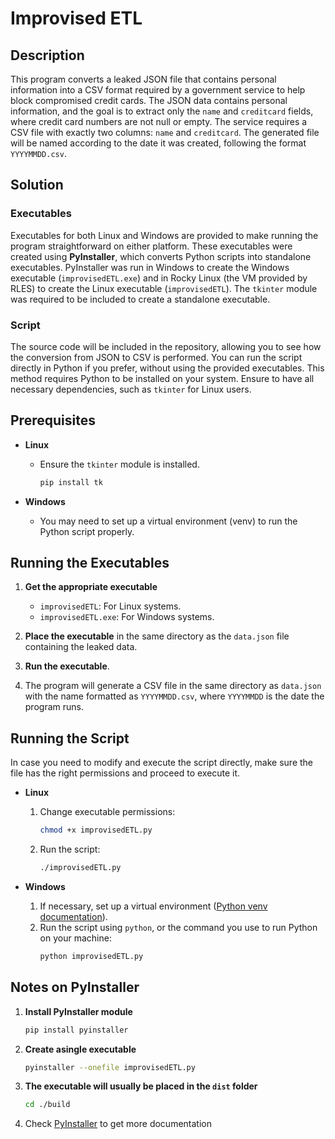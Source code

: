 ﻿# Improvised ETL

## Description

This program converts a leaked JSON file that contains personal information into a CSV format required by a government service to help block compromised credit cards. The JSON data contains personal information, and the goal is to extract only the `name` and `creditcard` fields, where credit card numbers are not null or empty. The service requires a CSV file with exactly two columns: `name` and `creditcard`. The generated file will be named according to the date it was created, following the format `YYYYMMDD.csv`.

## Solution

### Executables

Executables for both Linux and Windows are provided to make running the program straightforward on either platform. These executables were created using **PyInstaller**, which converts Python scripts into standalone executables. PyInstaller was run in Windows to create the Windows executable (`improvisedETL.exe`) and in Rocky Linux (the VM provided by RLES) to create the Linux executable (`improvisedETL`). The `tkinter` module was required to be included to create a standalone executable.

### Script

The source code will be included in the repository, allowing you to see how the conversion from JSON to CSV is performed. You can run the script directly in Python if you prefer, without using the provided executables. This method requires Python to be installed on your system. Ensure to have all necessary dependencies, such as `tkinter` for Linux users.

## Prerequisites

* **Linux**
  - Ensure the `tkinter` module is installed.
    ```bash
    pip install tk
    ```

* **Windows**
  - You may need to set up a virtual environment (venv) to run the Python script properly.

## Running the Executables

1. **Get the appropriate executable**
   - `improvisedETL`: For Linux systems.
   - `improvisedETL.exe`: For Windows systems.

2. **Place the executable** in the same directory as the `data.json` file containing the leaked data.

3. **Run the executable**.

4. The program will generate a CSV file in the same directory as `data.json` with the name formatted as `YYYYMMDD.csv`, where `YYYYMMDD` is the date the program runs.

## Running the Script

In case you need to modify and execute the script directly, make sure the file has the right permissions and proceed to execute it.

* **Linux**
  1. Change executable permissions:
     ```bash
     chmod +x improvisedETL.py
     ```
  2. Run the script:
     ```bash
     ./improvisedETL.py
     ```

* **Windows**
  1. If necessary, set up a virtual environment ([Python venv documentation](https://docs.python.org/3/library/venv.html)).
  2. Run the script using `python`, or the command you use to run Python on your machine:
     ```bash
     python improvisedETL.py
     ```

## Notes on PyInstaller

1. **Install PyInstaller module**
   ```bash
   pip install pyinstaller
   ```
2. **Create asingle executable**
   ```bash
   pyinstaller --onefile improvisedETL.py
   ```
3. **The executable will usually be placed in the `dist` folder**
   ```bash
   cd ./build
   ```
4.	Check [PyInstaller](https://pyinstaller.org/en/stable/installation.html) to get more documentation


